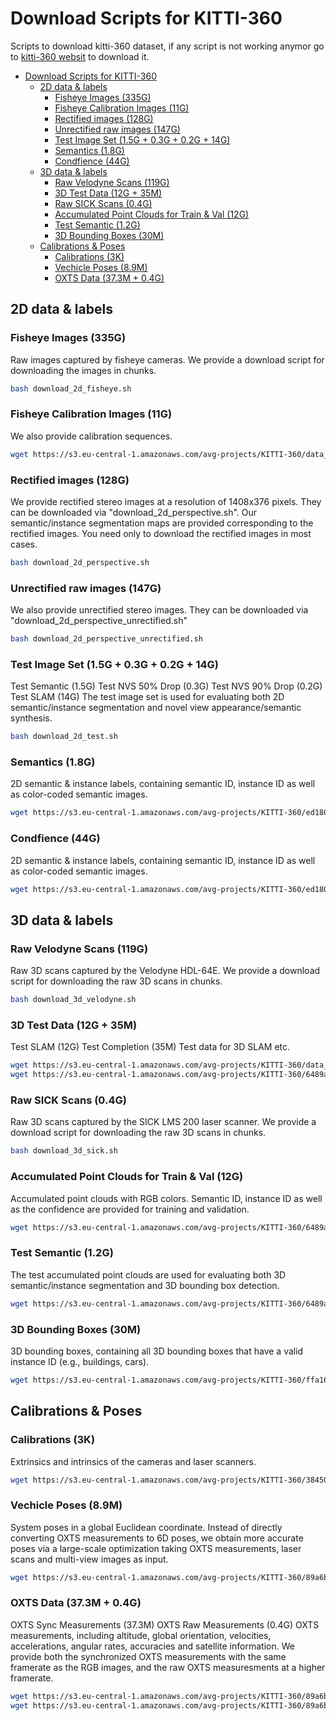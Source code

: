 # Download Scripts for KITTI-360

Scripts to download kitti-360 dataset, if any script is not working anymor go to [kitti-360 websit](https://www.cvlibs.net/datasets/kitti-360/download.php) to download it.

- [Download Scripts for KITTI-360](#download-scripts-for-kitti-360)
  - [2D data \& labels](#2d-data--labels)
    - [Fisheye Images (335G)](#fisheye-images-335g)
    - [Fisheye Calibration Images (11G)](#fisheye-calibration-images-11g)
    - [Rectified images (128G)](#rectified-images-128g)
    - [Unrectified raw images (147G)](#unrectified-raw-images-147g)
    - [Test Image Set (1.5G + 0.3G + 0.2G + 14G)](#test-image-set-15g--03g--02g--14g)
    - [Semantics (1.8G)](#semantics-18g)
    - [Condfience (44G)](#condfience-44g)
  - [3D data \& labels](#3d-data--labels)
    - [Raw Velodyne Scans (119G)](#raw-velodyne-scans-119g)
    - [3D Test Data (12G + 35M)](#3d-test-data-12g--35m)
    - [Raw SICK Scans (0.4G)](#raw-sick-scans-04g)
    - [Accumulated Point Clouds for Train \& Val (12G)](#accumulated-point-clouds-for-train--val-12g)
    - [Test Semantic (1.2G)](#test-semantic-12g)
    - [3D Bounding Boxes (30M)](#3d-bounding-boxes-30m)
  - [Calibrations \& Poses](#calibrations--poses)
    - [Calibrations (3K)](#calibrations-3k)
    - [Vechicle Poses (8.9M)](#vechicle-poses-89m)
    - [OXTS Data (37.3M + 0.4G)](#oxts-data-373m--04g)

## 2D data & labels

### Fisheye Images (335G)

Raw images captured by fisheye cameras. We provide a download script for downloading the images in chunks.

```bash
bash download_2d_fisheye.sh
```

### Fisheye Calibration Images (11G)

We also provide calibration sequences.

```bash
wget https://s3.eu-central-1.amazonaws.com/avg-projects/KITTI-360/data_2d_raw/data_fisheye_calibration.zip
```

### Rectified images (128G)

We provide rectified stereo images at a resolution of 1408x376 pixels. They can be downloaded via "download_2d_perspective.sh". Our semantic/instance segmentation maps are provided corresponding to the rectified images. You need only to download the rectified images in most cases.

```bash
bash download_2d_perspective.sh
```

### Unrectified raw images (147G)

We also provide unrectified stereo images. They can be downloaded via "download_2d_perspective_unrectified.sh"

```bash
bash download_2d_perspective_unrectified.sh
```

### Test Image Set (1.5G + 0.3G + 0.2G + 14G)

Test Semantic (1.5G) Test NVS 50% Drop (0.3G) Test NVS 90% Drop (0.2G) Test SLAM (14G)
The test image set is used for evaluating both 2D semantic/instance segmentation and novel view appearance/semantic synthesis.

```bash
bash download_2d_test.sh
```

### Semantics (1.8G)

2D semantic & instance labels, containing semantic ID, instance ID as well as color-coded semantic images.

```bash
wget https://s3.eu-central-1.amazonaws.com/avg-projects/KITTI-360/ed180d24c0a144f2f1ac71c2c655a3e986517ed8/data_2d_semantics.zip
```

### Condfience (44G)

2D semantic & instance labels, containing semantic ID, instance ID as well as color-coded semantic images.

```bash
wget https://s3.eu-central-1.amazonaws.com/avg-projects/KITTI-360/ed180d24c0a144f2f1ac71c2c655a3e986517ed8/data_2d_confidence.zip
```

## 3D data & labels

### Raw Velodyne Scans (119G)

Raw 3D scans captured by the Velodyne HDL-64E. We provide a download script for downloading the raw 3D scans in chunks.

```bash
bash download_3d_velodyne.sh
```

### 3D Test Data (12G + 35M)

Test SLAM (12G) Test Completion (35M)
Test data for 3D SLAM etc.

```bash
wget https://s3.eu-central-1.amazonaws.com/avg-projects/KITTI-360/data_3d_raw/data_3d_test_slam.zip
wget https://s3.eu-central-1.amazonaws.com/avg-projects/KITTI-360/6489aabd632d115c4280b978b2dcf72cb0142ad9/data_3d_ssc_test.zip
```

### Raw SICK Scans (0.4G)

Raw 3D scans captured by the SICK LMS 200 laser scanner. We provide a download script for downloading the raw 3D scans in chunks.

```bash
bash download_3d_sick.sh
```

### Accumulated Point Clouds for Train & Val (12G)

Accumulated point clouds with RGB colors. Semantic ID, instance ID as well as the confidence are provided for training and validation.

```bash
wget https://s3.eu-central-1.amazonaws.com/avg-projects/KITTI-360/6489aabd632d115c4280b978b2dcf72cb0142ad9/data_3d_semantics.zip
```

### Test Semantic (1.2G)

The test accumulated point clouds are used for evaluating both 3D semantic/instance segmentation and 3D bounding box detection.

```bash
wget https://s3.eu-central-1.amazonaws.com/avg-projects/KITTI-360/6489aabd632d115c4280b978b2dcf72cb0142ad9/data_3d_semantics_test.zip
```

### 3D Bounding Boxes (30M)

3D bounding boxes, containing all 3D bounding boxes that have a valid instance ID (e.g., buildings, cars).

```bash
wget https://s3.eu-central-1.amazonaws.com/avg-projects/KITTI-360/ffa164387078f48a20f0188aa31b0384bb19ce60/data_3d_bboxes.zip
```

## Calibrations & Poses

### Calibrations (3K)

Extrinsics and intrinsics of the cameras and laser scanners.

```bash
wget https://s3.eu-central-1.amazonaws.com/avg-projects/KITTI-360/384509ed5413ccc81328cf8c55cc6af078b8c444/calibration.zip
```

### Vechicle Poses (8.9M)

System poses in a global Euclidean coordinate. Instead of directly converting OXTS measurements to 6D poses, we obtain more accurate poses via a large-scale optimization taking OXTS measurements, laser scans and multi-view images as input.

```bash
wget https://s3.eu-central-1.amazonaws.com/avg-projects/KITTI-360/89a6bae3c8a6f789e12de4807fc1e8fdcf182cf4/data_poses.zip
```

### OXTS Data (37.3M + 0.4G)

OXTS Sync Measurements (37.3M) OXTS Raw Measurements (0.4G)
OXTS measurements, including altitude, global orientation, velocities, accelerations, angular rates, accuracies and satellite information. We provide both the synchronized OXTS measurements with the same framerate as the RGB images, and the raw OXTS measuresments at a higher framerate.

```bash
wget https://s3.eu-central-1.amazonaws.com/avg-projects/KITTI-360/89a6bae3c8a6f789e12de4807fc1e8fdcf182cf4/data_poses_oxts.zip
wget https://s3.eu-central-1.amazonaws.com/avg-projects/KITTI-360/89a6bae3c8a6f789e12de4807fc1e8fdcf182cf4/data_poses_oxts_extract.zip
```
